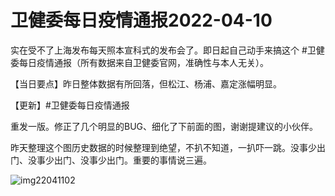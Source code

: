 # 卫健委每日疫情通报2022-04-10

实在受不了上海发布每天照本宣科式的发布会了。即日起自己动手来搞这个 #卫健委每日疫情通报（所有数据来自卫健委官网，准确性与本人无关）。

【当日要点】昨日整体数据有所回落，但松江、杨浦、嘉定涨幅明显。

【更新】#卫健委每日疫情通报

重发一版。修正了几个明显的BUG、细化了下前面的图，谢谢提建议的小伙伴。

昨天整理这个图历史数据的时候整理到绝望，不扒不知道，一扒吓一跳。没事少出门、没事少出门、没事少出门。重要的事情说三遍。

<img decoding="async" src="https://i0.wp.com/s2.loli.net/2022/05/02/PV1AGcJ2gmxYt8i.jpg?w=640&#038;ssl=1" alt="img22041102" data-recalc-dims="1" />
